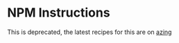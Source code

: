 # NPM Instructions

This is deprecated, the latest recipes for this are on [azing](https://azing.org/2sxc/r/ItPxPh9D)